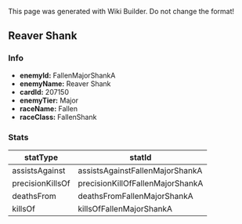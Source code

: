 <span class="wiki-builder">This page was generated with Wiki Builder. Do not change the format!</span>

## Reaver Shank
### Info
* **enemyId:** FallenMajorShankA
* **enemyName:** Reaver Shank
* **cardId:** 207150
* **enemyTier:** Major
* **raceName:** Fallen
* **raceClass:** FallenShank

### Stats
statType | statId
-------- | ------
assistsAgainst | assistsAgainstFallenMajorShankA
precisionKillsOf | precisionKillOfFallenMajorShankA
deathsFrom | deathsFromFallenMajorShankA
killsOf | killsOfFallenMajorShankA

